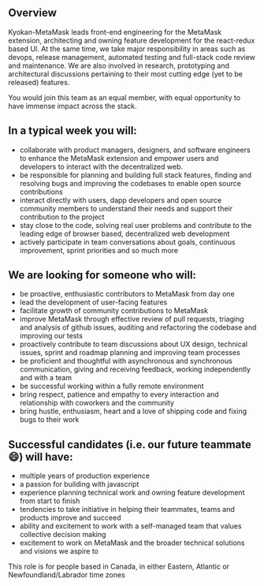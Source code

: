 ## Overview

Kyokan-MetaMask leads front-end engineering for the MetaMask extension, architecting and owning feature development for the react-redux based UI. At the same time, we take major responsibility in areas such as devops, release management, automated testing and full-stack code review and maintenance. We are also involved in research, prototyping and architectural discussions pertaining to their most cutting edge (yet to be released) features.

You would join this team as an equal member, with equal opportunity to have immense impact across the stack.

## In a typical week you will:

- collaborate with product managers, designers, and software engineers to enhance the MetaMask extension and empower users and developers to interact with the decentralized web. 
- be responsible for planning and building full stack features, finding and resolving bugs and improving the codebases to enable open source contributions
- interact directly with users, dapp developers and open source community members to understand their needs and support their contribution to the project
- stay close to the code, solving real user problems and contribute to the leading edge of browser based, decentralized web development
- actively participate in team conversations about goals, continuous improvement, sprint priorities and so much more

## We are looking for someone who will:

- be proactive, enthusiastic contributors to MetaMask from day one
- lead the development of user-facing features
- facilitate growth of community contributions to MetaMask
- improve MetaMask through effective review of pull requests, triaging and analysis of github issues, auditing and refactoring the codebase and improving our tests
- proactively contribute to team discussions about UX design, technical issues, sprint and roadmap planning and improving team processes
- be proficient and thoughtful with asynchronous and synchronous communication, giving and receiving feedback, working independently and with a team
- be successful working within a fully remote environment
- bring respect, patience and empathy to every interaction and relationship with coworkers and the community
- bring hustle, enthusiasm, heart and a love of shipping code and fixing bugs to their work

## Successful candidates (i.e. our future teammate :smile:) will have:

- multiple years of production experience
- a passion for building with javascript
- experience planning technical work and owning feature development from start to finish
- tendencies to take initiative in helping their teammates, teams and products improve and succeed
- ability and excitement to work with a self-managed team that values collective decision making
- excitement to work on MetaMask and the broader technical solutions and visions we aspire to

This role is for people based in Canada, in either Eastern, Atlantic or Newfoundland/Labrador time zones
